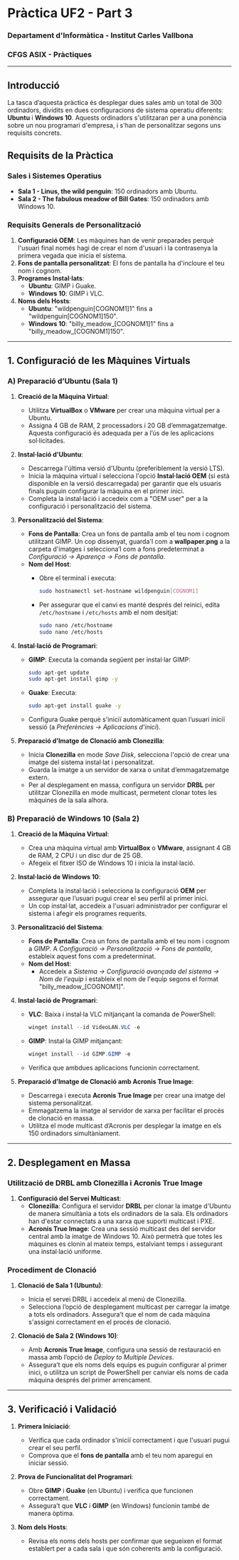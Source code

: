 # Pràctica UF2 - Part 3

### Departament d'Informàtica - Institut Carles Vallbona  

### CFGS ASIX - Pràctiques

---

## Introducció

La tasca d’aquesta pràctica és desplegar dues sales amb un total de 300 ordinadors, dividits en dues configuracions de sistema operatiu diferents: **Ubuntu** i **Windows 10**. Aquests ordinadors s'utilitzaran per a una ponència sobre un nou programari d'empresa, i s'han de personalitzar segons uns requisits concrets.

## Requisits de la Pràctica

### Sales i Sistemes Operatius

- **Sala 1 - Linus, the wild penguin**: 150 ordinadors amb Ubuntu.
- **Sala 2 - The fabulous meadow of Bill Gates**: 150 ordinadors amb Windows 10.
  
### Requisits Generals de Personalització

1. **Configuració OEM**: Les màquines han de venir preparades perquè l'usuari final només hagi de crear el nom d'usuari i la contrasenya la primera vegada que inicia el sistema.
2. **Fons de pantalla personalitzat**: El fons de pantalla ha d'incloure el teu nom i cognom.
3. **Programes Instal·lats**:
   - **Ubuntu**: GIMP i Guake.
   - **Windows 10**: GIMP i VLC.
4. **Noms dels Hosts**:
   - **Ubuntu**: "wildpenguin[COGNOM1]1" fins a "wildpenguin[COGNOM1]150".
   - **Windows 10**: "billy_meadow_[COGNOM1]1" fins a "billy_meadow_[COGNOM1]150".

---

## 1. Configuració de les Màquines Virtuals

### A) Preparació d’Ubuntu (Sala 1)

1. **Creació de la Màquina Virtual**:
   - Utilitza **VirtualBox** o **VMware** per crear una màquina virtual per a Ubuntu.
   - Assigna 4 GB de RAM, 2 processadors i 20 GB d’emmagatzematge. Aquesta configuració és adequada per a l’ús de les aplicacions sol·licitades.

2. **Instal·lació d'Ubuntu**:
   - Descarrega l'última versió d'Ubuntu (preferiblement la versió LTS).
   - Inicia la màquina virtual i selecciona l'opció **Instal·lació OEM** (si està disponible en la versió descarregada) per garantir que els usuaris finals puguin configurar la màquina en el primer inici.
   - Completa la instal·lació i accedeix com a "OEM user" per a la configuració i personalització del sistema.

3. **Personalització del Sistema**:
   - **Fons de Pantalla**: Crea un fons de pantalla amb el teu nom i cognom utilitzant GIMP. Un cop dissenyat, guarda'l com a **wallpaper.png** a la carpeta d'imatges i selecciona’l com a fons predeterminat a *Configuració → Aparença → Fons de pantalla*.
   - **Nom del Host**:
     - Obre el terminal i executa:

       ```bash
       sudo hostnamectl set-hostname wildpenguin[COGNOM1]
       ```

     - Per assegurar que el canvi es manté després del reinici, edita `/etc/hostname` i `/etc/hosts` amb el nom desitjat:

       ```bash
       sudo nano /etc/hostname
       sudo nano /etc/hosts
       ```

4. **Instal·lació de Programari**:
   - **GIMP**: Executa la comanda següent per instal·lar GIMP:

     ```bash
     sudo apt-get update
     sudo apt-get install gimp -y
     ```

   - **Guake**: Executa:

     ```bash
     sudo apt-get install guake -y
     ```

   - Configura Guake perquè s'iniciï automàticament quan l’usuari iniciï sessió (a *Preferències → Aplicacions d’inici*).

5. **Preparació d’Imatge de Clonació amb Clonezilla**:
   - Inicia **Clonezilla** en mode *Save Disk*, selecciona l'opció de crear una imatge del sistema instal·lat i personalitzat.
   - Guarda la imatge a un servidor de xarxa o unitat d’emmagatzematge extern.
   - Per al desplegament en massa, configura un servidor **DRBL** per utilitzar Clonezilla en mode multicast, permetent clonar totes les màquines de la sala alhora.

### B) Preparació de Windows 10 (Sala 2)

1. **Creació de la Màquina Virtual**:
   - Crea una màquina virtual amb **VirtualBox** o **VMware**, assignant 4 GB de RAM, 2 CPU i un disc dur de 25 GB.
   - Afegeix el fitxer ISO de Windows 10 i inicia la instal·lació.

2. **Instal·lació de Windows 10**:
   - Completa la instal·lació i selecciona la configuració **OEM** per assegurar que l’usuari pugui crear el seu perfil al primer inici.
   - Un cop instal·lat, accedeix a l'usuari administrador per configurar el sistema i afegir els programes requerits.

3. **Personalització del Sistema**:
   - **Fons de Pantalla**: Crea un fons de pantalla amb el teu nom i cognom a GIMP. A *Configuració → Personalització → Fons de pantalla*, estableix aquest fons com a predeterminat.
   - **Nom del Host**:
     - Accedeix a *Sistema → Configuració avançada del sistema → Nom de l'equip* i estableix el nom de l'equip segons el format "billy_meadow_[COGNOM1]".

4. **Instal·lació de Programari**:
   - **VLC**: Baixa i instal·la VLC mitjançant la comanda de PowerShell:

     ```powershell
     winget install --id VideoLAN.VLC -e
     ```

   - **GIMP**: Instal·la GIMP mitjançant:

     ```powershell
     winget install --id GIMP.GIMP -e
     ```

   - Verifica que ambdues aplicacions funcionin correctament.

5. **Preparació d’Imatge de Clonació amb Acronis True Image**:
   - Descarrega i executa **Acronis True Image** per crear una imatge del sistema personalitzat.
   - Emmagatzema la imatge al servidor de xarxa per facilitar el procés de clonació en massa.
   - Utilitza el mode multicast d’Acronis per desplegar la imatge en els 150 ordinadors simultàniament.

---

## 2. Desplegament en Massa

### Utilització de DRBL amb Clonezilla i Acronis True Image

1. **Configuració del Servei Multicast**:
   - **Clonezilla**: Configura el servidor **DRBL** per clonar la imatge d'Ubuntu de manera simultània a tots els ordinadors de la sala. Els ordinadors han d'estar connectats a una xarxa que suporti multicast i PXE.
   - **Acronis True Image**: Crea una sessió multicast des del servidor central amb la imatge de Windows 10. Això permetrà que totes les màquines es clonin al mateix temps, estalviant temps i assegurant una instal·lació uniforme.

### Procediment de Clonació

1. **Clonació de Sala 1 (Ubuntu)**:
   - Inicia el servei DRBL i accedeix al menú de Clonezilla.
   - Selecciona l’opció de desplegament multicast per carregar la imatge a tots els ordinadors. Assegura’t que el nom de cada màquina s'assigni correctament en el procés de clonació.

2. **Clonació de Sala 2 (Windows 10)**:
   - Amb **Acronis True Image**, configura una sessió de restauració en massa amb l’opció de *Deploy to Multiple Devices*.
   - Assegura’t que els noms dels equips es puguin configurar al primer inici, o utilitza un script de PowerShell per canviar els noms de cada màquina després del primer arrencament.

---

## 3. Verificació i Validació

1. **Primera Iniciació**:
   - Verifica que cada ordinador s'iniciï correctament i que l'usuari pugui crear el seu perfil.
   - Comprova que el **fons de pantalla** amb el teu nom aparegui en iniciar sessió.
2. **Prova de Funcionalitat del Programari**:
   - Obre **GIMP** i **Guake** (en Ubuntu) i verifica que funcionen correctament.
   - Assegura’t que **VLC** i **GIMP** (en Windows) funcionin també de manera òptima.
3. **Nom dels Hosts**:

   - Revisa els noms dels hosts per confirmar que segueixen el format establert per a cada sala i que són coherents amb la configuració.
